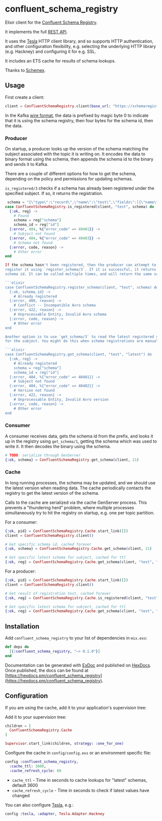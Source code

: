 # confluent_schema_registry

Elixir client for the [Confluent Schema Registry](https://www.confluent.io/confluent-schema-registry).

It implements the full [REST API](https://docs.confluent.io/current/schema-registry/develop/api.html).

It uses the [Tesla](https://github.com/teamon/tesla) HTTP client library, and
so supports HTTP authentication, and other configuration flexibility, e.g.
selecting the underlying HTTP library (e.g. Hackney) and configuring it for
e.g. SSL.

It includes an ETS cache for results of schema lookups.

Thanks to [Schemex](https://hex.pm/packages/schemex).

## Usage

First create a client:

```elixir
client = ConfluentSchemaRegistry.client(base_url: "https://schemaregistry.example.com:8081/")
```

In the Kafka [wire format](https://docs.confluent.io/current/schema-registry/serializer-formatter.html#wire-format),
the data is prefixed by magic byte 0 to indicate that it is using the schema
registry, then four bytes for the schema id, then the data.

### Producer

On startup, a producer looks up the version of the schema matching the
subject associated with the topic it is writing on. It encodes the data to
binary format using the schema, then appends the schema id to the binary and
sends it to Kafka.

There are a couple of different options for how to get the schema, depending
on the policy and permissions for updating schemas.

`is_registered/3` checks if a schema has already been registered under the
specified subject. If so, it returns the registration.

```elixir
 schema = "{\"type\":\"record\",\"name\":\"test\",\"fields\":[{\"name\":\"field1\",\"type\":\"string\"},{\"name\":\"field2\",\"type\":\"int\"}]}"
case ConfluentSchemaRegistry.is_registered(client, "test", schema) do
  {:ok, reg} ->
    # Found
    schema = reg["schema"]
    schema_id = reg["id"]
  {:error, 404, %{"error_code" => 40401}} ->
    # Subject not found
  {:error, 404, %{"error_code" => 40403}} ->
    # Schema not found
  {:error, code, reason} ->
    # Other error
end

If the schema hasn't been registered, then the producer can attempt to
register it using `register_schema/3`. If it is successful, it returns the
schema id. It can be called multiple times, and will return the same schema id.

```elixir
case ConfluentSchemaRegistry.register_schema(client, "test", schema) do
  {:ok, schema_id} ->
    # Already registered
  {:error, 409, reason} ->
    # Conflict -- Incompatible Avro schema
  {:error, 422, reason} ->
    # Unprocessable Entity, Invalid Avro schema
  {:error, code, reason} ->
    # Other error
end

Another option is to use `get_schema/3` to read the latest registered schema
for the subject. You might do this when schema registrations are manually managed.

```elixir
case ConfluentSchemaRegistry.get_schema(client, "test", "latest") do
  {:ok, reg} ->
    # Already registered
    schema = reg["schema"]
    schema_id = reg["id"]
  {:error, 404, %{"error_code" => 40401}} ->
    # Subject not found
  {:error, 404, %{"error_code" => 40402}} ->
    # Version not found
  {:error, 422, reason} ->
    # Unprocessable Entity, Invalid Avro version
  {:error, code, reason} ->
    # Other error
end
```

### Consumer

A consumer receives data, gets the schema id from the prefix, and looks it up
in the registry using `get_schema/1`, getting the schema which was used to write it.
It then decodes the binary using the schema.

```elixir
# TODO: serialize through GenServer
{:ok, schema} = ConfluentSchemaRegistry.get_schema(client, 21)
```

### Cache

In long running processes, the schema may be updated, and we should use the latest
version when reading data. The cache periodically contacts the registry to get
the latest version of the schema.

Calls to the cache are serialized via the cache GenServer process. This prevents
a "thundering herd" problem, where multiple processes simultaneously try to
hit the registry on startup, e.g. one per topic partition.

For a consumer:

```elixir
{:ok, pid} = ConfluentSchemaRegistry.Cache.start_link([])
client = ConfluentSchemaRegistry.client()

# Get specific schema id, cached forever
{:ok, schema} = ConfluentSchemaRegistry.Cache.get_schema(client, 21)

# Get specific latest schema for subject, cached for ttl
{:ok, reg} = ConfluentSchemaRegistry.Cache.get_schema(client, "test", "latest")
```

For a producer:

```elixir
{:ok, pid} = ConfluentSchemaRegistry.Cache.start_link([])
client = ConfluentSchemaRegistry.client()

# Get result of registration test, cached forever
{:ok, reg} = ConfluentSchemaRegistry.Cache.is_registered(client, "test", schema)

# Get specific latest schema for subject, cached for ttl
{:ok, reg} = ConfluentSchemaRegistry.Cache.get_schema(client, "test", "latest")
```

## Installation

Add `confluent_schema_registry` to your list of dependencies in `mix.exs`:

```elixir
def deps do
  [{:confluent_schema_registry, "~> 0.1.0"}]
end
```

Documentation can be generated with [ExDoc](https://github.com/elixir-lang/ex_doc)
and published on [HexDocs](https://hexdocs.pm). Once published, the docs can
be found at [https://hexdocs.pm/confluent_schema_registry](https://hexdocs.pm/confluent_schema_registry).


## Configuration

If you are using the cache, add it to your application's supervision tree:

Add it to your supervision tree:

```elixir
children = [
  ConfluentSchemaRegistry.Cache
]

Supervisor.start_link(children, strategy: :one_for_one)
```

Configure the cache in `config/config.exs` or an environment specific file:

```elixir
config :confluent_schema_registry,
  :cache_ttl: 3600,
  :cache_refresh_cycle: 60
```

* `cache_ttl` - Time in seconds to cache lookups for "latest" schemas, default 3600
* `cache_refresh_cycle` - Time in seconds to check if latest values have changed


You can also configure [Tesla](https://hexdocs.pm/tesla/readme.html), e.g.:

```elixir
config :tesla, :adapter, Tesla.Adapter.Hackney
```

